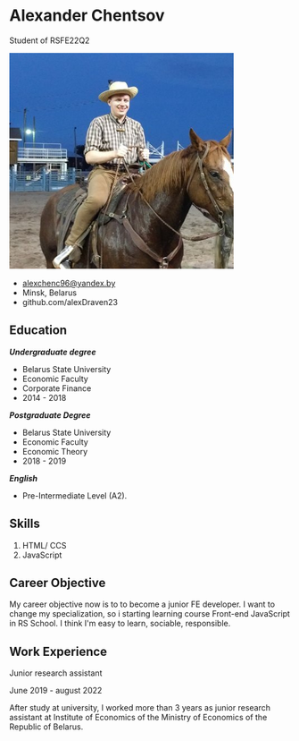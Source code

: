 # **Alexander Chentsov**

Student of RSFE22Q2

![Photo](https://github.com/alexDraven23/rsschool-cv/raw/gh-pages/assets/image/photo.png)

* alexchenc96@yandex.by
* Minsk, Belarus
* github.com/alexDraven23

## Education

***Undergraduate degree***

* Belarus State University
* Economic Faculty
* Corporate Finance
* 2014 - 2018

***Postgraduate Degree***

* Belarus State University
* Economic Faculty
* Economic Theory
* 2018 - 2019

***English***

* Pre-Intermediate Level (A2).

## Skills

1. HTML/ CCS
2. JavaScript

## Career Objective

My career objective now is to to become a junior FE developer. I want to change my specialization, so i starting learning course Front-end JavaScript in RS School. I think I'm easy to learn, sociable, responsible.

## Work Experience

Junior research assistant

June 2019 - august 2022

After study at university, I worked more than 3 years as junior research assistant at Institute of Economics of the Ministry of Economics of the Republic of Belarus. 

